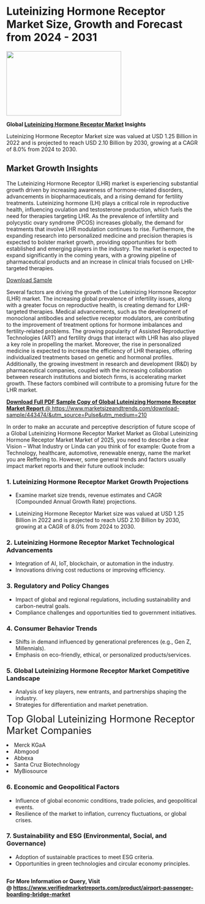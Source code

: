 <H1>Luteinizing Hormone Receptor Market Size, Growth and Forecast from 2024 - 2031</H1><img class="aligncenter size-medium wp-image-584254" src="https://thirdeyenews.in/wp-content/uploads/2024/09/Global-Market-Research-300x168.jpeg" alt="" width="300" height="168" /><p><strong>Global&nbsp;<a href="https://www.marketsizeandtrends.com/download-sample/443474/&amp;utm_source=Pulse&amp;utm_medium=210">Luteinizing Hormone Receptor Market</a> Insights</strong></p><p>Luteinizing Hormone Receptor Market size was valued at USD 1.25 Billion in 2022 and is projected to reach USD 2.10 Billion by 2030, growing at a CAGR of 8.0% from 2024 to 2030.</p><p><h2>Market Growth Insights</h2> <p>The Luteinizing Hormone Receptor (LHR) market is experiencing substantial growth driven by increasing awareness of hormone-related disorders, advancements in biopharmaceuticals, and a rising demand for fertility treatments. Luteinizing hormone (LH) plays a critical role in reproductive health, influencing ovulation and testosterone production, which fuels the need for therapies targeting LHR. As the prevalence of infertility and polycystic ovary syndrome (PCOS) increases globally, the demand for treatments that involve LHR modulation continues to rise. Furthermore, the expanding research into personalized medicine and precision therapies is expected to bolster market growth, providing opportunities for both established and emerging players in the industry. The market is expected to expand significantly in the coming years, with a growing pipeline of pharmaceutical products and an increase in clinical trials focused on LHR-targeted therapies.</p> <p><a href="#">Download Sample</a></p> <p>Several factors are driving the growth of the Luteinizing Hormone Receptor (LHR) market. The increasing global prevalence of infertility issues, along with a greater focus on reproductive health, is creating demand for LHR-targeted therapies. Medical advancements, such as the development of monoclonal antibodies and selective receptor modulators, are contributing to the improvement of treatment options for hormone imbalances and fertility-related problems. The growing popularity of Assisted Reproductive Technologies (ART) and fertility drugs that interact with LHR has also played a key role in propelling the market. Moreover, the rise in personalized medicine is expected to increase the efficiency of LHR therapies, offering individualized treatments based on genetic and hormonal profiles. Additionally, the growing investment in research and development (R&D) by pharmaceutical companies, coupled with the increasing collaboration between research institutions and biotech firms, is accelerating market growth. These factors combined will contribute to a promising future for the LHR market. <p><a href="#"></p><p><span class=""><strong>Download Full PDF Sample Copy of Global Luteinizing Hormone Receptor Market Report</strong> @ <a href="https://www.marketsizeandtrends.com/download-sample/443474/&amp;utm_source=Pulse&amp;utm_medium=210" target="_blank">https://www.marketsizeandtrends.com/download-sample/443474/&amp;utm_source=Pulse&amp;utm_medium=210</a></span></p><p>In order to make an accurate and perceptive description of future scope of a Global&nbsp;Luteinizing Hormone Receptor Market Market as Global&nbsp;Luteinizing Hormone Receptor Market Market of 2025, you need to describe a clear Vision &ndash; What Industry or Linda can you think of for example: Quote from a Technology, healthcare, automotive, renewable energy, name the market you are Reffering to. However, some general trends and factors usually impact market reports and their future outlook include:</p><h3>1.&nbsp;<strong>Luteinizing Hormone Receptor Market Growth Projections</strong></h3><ul><li>Examine market size trends, revenue estimates and CAGR (Compounded Annual Growth Rate) projections.</li><li><p>Luteinizing Hormone Receptor Market size was valued at USD 1.25 Billion in 2022 and is projected to reach USD 2.10 Billion by 2030, growing at a CAGR of 8.0% from 2024 to 2030.</p></li></ul><h3>2.&nbsp;<strong>Luteinizing Hormone Receptor Market Technological Advancements</strong></h3><ul><li>Integration of AI, IoT, blockchain, or automation in the industry.</li><li>Innovations driving cost reductions or improving efficiency.</li></ul><h3>3.&nbsp;<strong>Regulatory and Policy Changes</strong></h3><ul><li>Impact of global and regional regulations, including sustainability and carbon-neutral goals.</li><li>Compliance challenges and opportunities tied to government initiatives.</li></ul><h3>4.&nbsp;<strong>Consumer Behavior Trends</strong></h3><ul><li>Shifts in demand influenced by generational preferences (e.g., Gen Z, Millennials).</li><li>Emphasis on eco-friendly, ethical, or personalized products/services.</li></ul><h3>5.&nbsp;<strong>Global Luteinizing Hormone Receptor Market Competitive Landscape</strong></h3><ul><li>Analysis of key players, new entrants, and partnerships shaping the industry.</li><li>Strategies for differentiation and market penetration.</li></ul><p data-pm-slice="1 1 []"><span style="color: inherit; font-family: inherit; font-size: 25px;">Top Global Luteinizing Hormone Receptor Market Companies</span></p><div class="" data-test-id=""><p><li>Merck KGaA</li><li> Abmgood</li><li> Abbexa</li><li> Santa Cruz Biotechnology</li><li> MyBiosource</li></p></div><h3>6.&nbsp;<strong>Economic and Geopolitical Factors</strong></h3><ul><li>Influence of global economic conditions, trade policies, and geopolitical events.</li><li>Resilience of the market to inflation, currency fluctuations, or global crises.</li></ul><h3>7.&nbsp;<strong>Sustainability and ESG (Environmental, Social, and Governance)</strong></h3><ul><li>Adoption of sustainable practices to meet ESG criteria.</li><li>Opportunities in green technologies and circular economy principles.</li></ul><h2><strong style="font-size: 14px;">For More Information or Query, Visit @&nbsp;</strong><a style="background-color: #ffffff; font-size: 14px;" href="https://www.marketsizeandtrends.com/report/luteinizing-hormone-receptor-market/" target="_blank">https://www.verifiedmarketreports.com/product/airport-passenger-boarding-bridge-market</a></h2>

